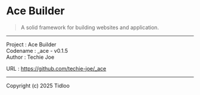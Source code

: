 # Ace Builder
> A solid framework for building websites and application.
---

Project  : Ace Builder  
Codename : _ace - v0.1.5  
Author   : Techie Joe  

URL      : https://github.com/techie-joe/_ace  

---

Copyright (c) 2025 Tidloo